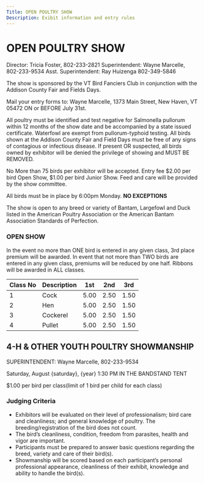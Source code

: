 ```yaml
---
Title: OPEN POULTRY SHOW
Description: Exibit information and entry rules
---
```

# OPEN POULTRY SHOW

Director:  Tricia Foster, 802-233-2821
Superintendent:  Wayne Marcelle, 802-233-9534
Asst. Superintendent:  Ray Huizenga 802-349-5846

The show is sponsored by the VT Bird Fanciers Club in conjunction with the Addison County
Fair and Fields Days.

Mail your entry forms to: Wayne Marcelle, 1373 Main Street, New Haven, VT 05472 ON or
BEFORE July 31st.

All poultry must be identified and test negative for Salmonella pullorum within 12 months of
the show date and be accompanied by a state issued certificate. Waterfowl are exempt from 
pullorum-typhoid testing. All birds shown at the Addison County Fair and Field Days must be
free of any signs of contagious or infectious disease. If present OR suspected, all birds owned
by exhibitor will be denied the privilege of showing and MUST BE REMOVED.

No More than 75 birds per exhibitor will be accepted. Entry fee $2.00 per bird Open Show,
$1.00 per bird Junior Show. Feed and care will be provided by the show committee.

All birds must be in place by 6:00pm Monday. **NO EXCEPTIONS**

The show is open to any breed or variety of Bantam, Largefowl and Duck listed in the American
Poultry Association or the American Bantam Association Standards of Perfection.

### OPEN SHOW

In the event no more than ONE bird is entered in any given class, 3rd place premium will
be awarded. In event that not more than TWO birds are entered in any given class, premiums
will be reduced by one half. Ribbons will be awarded in ALL classes.

| Class No | Description | 1st  | 2nd  | 3rd  |
| -------- | ----------- | ---- | ---- | ---- |
| 1        | Cock        | 5.00 | 2.50 | 1.50 |
| 2        | Hen         | 5.00 | 2.50 | 1.50 |
| 3        | Cockerel    | 5.00 | 2.50 | 1.50 |
| 4        | Pullet      | 5.00 | 2.50 | 1.50 |

## 4-H & OTHER YOUTH POULTRY SHOWMANSHIP

SUPERINTENDENT:  Wayne Marcelle, 802-233-9534

Saturday, August {saturday}, {year} 1:30 PM IN THE BANDSTAND TENT

$1.00 per bird per class(limit of 1 bird per child for each class)

### Judging Criteria

* Exhibitors will be evaluated on their level of professionalism; bird care and cleanliness; and
  general knowledge of poultry. The breeding/registration of the bird does not count. 
* The bird’s cleanliness, condition, freedom from parasites, health and vigor are important. 
* Participants must be prepared to answer basic questions regarding the breed, variety and care of their bird(s). 
* Showmanship will be scored based on each participant’s personal professional
  appearance, cleanliness of their exhibit, knowledge and ability to handle the bird(s).